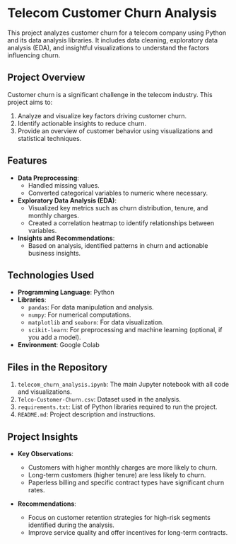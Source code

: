 # **Telecom Customer Churn Analysis**

This project analyzes customer churn for a telecom company using Python and its data analysis libraries. It includes data cleaning, exploratory data analysis (EDA), and insightful visualizations to understand the factors influencing churn.

## **Project Overview**
Customer churn is a significant challenge in the telecom industry. This project aims to:
1. Analyze and visualize key factors driving customer churn.
2. Identify actionable insights to reduce churn.
3. Provide an overview of customer behavior using visualizations and statistical techniques.

## **Features**
- **Data Preprocessing**: 
  - Handled missing values.
  - Converted categorical variables to numeric where necessary.
- **Exploratory Data Analysis (EDA)**:
  - Visualized key metrics such as churn distribution, tenure, and monthly charges.
  - Created a correlation heatmap to identify relationships between variables.
- **Insights and Recommendations**:
  - Based on analysis, identified patterns in churn and actionable business insights.

## **Technologies Used**
- **Programming Language**: Python
- **Libraries**:
  - `pandas`: For data manipulation and analysis.
  - `numpy`: For numerical computations.
  - `matplotlib` and `seaborn`: For data visualization.
  - `scikit-learn`: For preprocessing and machine learning (optional, if you add a model).
- **Environment**: Google Colab

## **Files in the Repository**
1. `telecom_churn_analysis.ipynb`: The main Jupyter notebook with all code and visualizations.
2. `Telco-Customer-Churn.csv`: Dataset used in the analysis.
3. `requirements.txt`: List of Python libraries required to run the project.
4. `README.md`: Project description and instructions.

## **Project Insights**
- **Key Observations**:
  - Customers with higher monthly charges are more likely to churn.
  - Long-term customers (higher tenure) are less likely to churn.
  - Paperless billing and specific contract types have significant churn rates.

- **Recommendations**:
  - Focus on customer retention strategies for high-risk segments identified during the analysis.
  - Improve service quality and offer incentives for long-term contracts.
